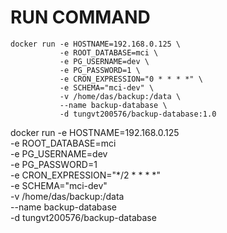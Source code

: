 # RUN COMMAND
```
docker run -e HOSTNAME=192.168.0.125 \
           -e ROOT_DATABASE=mci \
           -e PG_USERNAME=dev \
           -e PG_PASSWORD=1 \
           -e CRON_EXPRESSION="0 * * * *" \
           -e SCHEMA="mci-dev" \
           -v /home/das/backup:/data \
           --name backup-database \
           -d tungvt200576/backup-database:1.0
```

docker run -e HOSTNAME=192.168.0.125 \
           -e ROOT_DATABASE=mci \
           -e PG_USERNAME=dev \
           -e PG_PASSWORD=1 \
           -e CRON_EXPRESSION="*/2 * * * *" \
           -e SCHEMA="mci-dev" \
           -v /home/das/backup:/data \
           --name backup-database \
           -d tungvt200576/backup-database